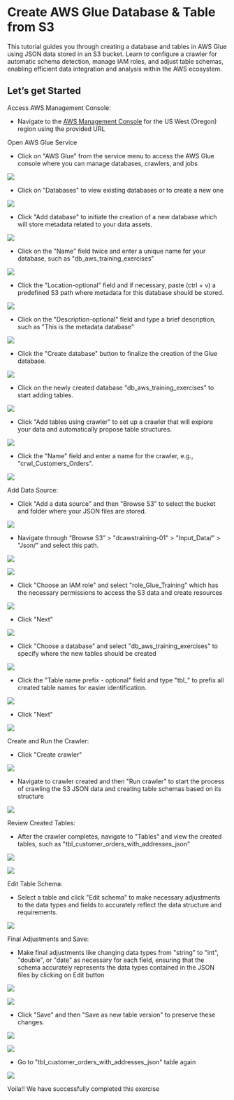 # Create AWS Glue Database & Table from S3

This tutorial guides you through creating a database and tables in AWS Glue using JSON data stored in an S3 bucket. Learn to configure a crawler for automatic schema detection, manage IAM roles, and adjust table schemas, enabling efficient data integration and analysis within the AWS ecosystem.

## Let’s get Started

Access AWS Management Console:

-   Navigate to the [AWS Management Console](https://us-west-2.console.aws.amazon.com/console/home?region=us-west-2) for the US West (Oregon) region using the provided URL


Open AWS Glue Service

-   Click on "AWS Glue" from the service menu to access the AWS Glue console where you can manage databases, crawlers, and jobs


![](https://lh7-us.googleusercontent.com/docsz/AD_4nXeMtp8OVmkfl0lJ-8UsaEn4-hDfteq6KnfT4xmJheGCypDTBMCWgt-L2vFS5NwnZrRns-PmX91jYko420oYqXNIEQDzUWSd7IwHS8Udy6wCEUGr55xiXSnuxW96okGY9VohAR3omRFbFbTAnvM5VfGbUCje?key=7zJz-pKWlxiC47hfwUyH4Q)



-   Click on "Databases" to view existing databases or to create a new one


![](https://lh7-us.googleusercontent.com/docsz/AD_4nXcGvFuntBLQfWS_6_Cjoid8sy0y5koXalV_qU-R7msdLzHLAd7vSPcsd3g99XqJgtE5jcIml-e1zzxZ78X_0S_ObkTmgNgnSnc-kfwDyZnzueKpYs_EZLyZv7aKZ5LVlZoE5lnCUMwFNzw7kb0p5-1b-js?key=7zJz-pKWlxiC47hfwUyH4Q)

-   Click "Add database" to initiate the creation of a new database which will store metadata related to your data assets.


![](https://lh7-us.googleusercontent.com/docsz/AD_4nXc9VbpKBhiETEHgUNGx-kv2QGnCoadprBROBBYxvUQRUixxXRU71nlyOS2-gR0O_ucgq_p0jU20YVFlSOzU1NRTRmaILd4-EEhisdD8TSv1AsgDsVDVlMrTO-ZtucXuSkYXjV6oaW0jJL8H3_Gc-k2KF2Q?key=7zJz-pKWlxiC47hfwUyH4Q)

-   Click on the "Name" field twice and enter a unique name for your database, such as "db_aws_training_exercises"


![](https://lh7-us.googleusercontent.com/docsz/AD_4nXeMofjs--jwNoCt9_WDgPcDkSNa54_RIi7UkVjtge5VkRSN2-O2z4f0v9dEi7leaWwS4YHY9Y9khv8ve20DKAjgfMr4OChzmdLpEDHehiqtcfo45QFepjUjwO04GUBUwzXSTk01sBNlbrLdfiU-zmtK27ay?key=7zJz-pKWlxiC47hfwUyH4Q)



-   Click the "Location-optional" field and if necessary, paste (ctrl + v) a predefined S3 path where metadata for this database should be stored.


![](https://lh7-us.googleusercontent.com/docsz/AD_4nXe_Adpjr7pxIHAiIKpbov-hvMp-yVdaM1kDlJA7l3zcjM2emqKOn1nWfBjumisoqYLlDRnjRy35iAtftGelYHVB3akZhMphVKB8Ft6Km6GPpin6xRZESIg4ivLEqMy-ca9uKheI2DnaZ9tXq2Kx8J5Ji4kV?key=7zJz-pKWlxiC47hfwUyH4Q)




-   Click on the "Description-optional" field and type a brief description, such as "This is the metadata database"


![](https://lh7-us.googleusercontent.com/docsz/AD_4nXfc9mn3Js_cOcsi8K_CYZg7gVxF_r39dghjhGnE4BHZZz5QAnuLJ2jZJ4FYR3bImvw4AYTNiHs20wrtJzYZgYh_-o8Xyj6r1RiIFSTIMvuNEfXzA2pNknuyRgF0hHJrh-WqkQLYM_KYwmSw-khuwO_beC0P?key=7zJz-pKWlxiC47hfwUyH4Q)

-   Click the "Create database" button to finalize the creation of the Glue database.


![](https://lh7-us.googleusercontent.com/docsz/AD_4nXcHJGKDygvYie9ZUD86tjnzxNAEJHtOedbxRbvwBX1VaO2CbEPPL-2waKR_j0Fcp47xem13Ce7KOqx1RjzVbQP4JBsk_R4F7zCCY9J9GIq3aEcbJzfaRhZsD9qt3dpS3SBC1M6G_AYGb_ryG4NgeyK6MRxZ?key=7zJz-pKWlxiC47hfwUyH4Q)




-   Click on the newly created database "db_aws_training_exercises" to start adding tables.


![](https://lh7-us.googleusercontent.com/docsz/AD_4nXcVTKme_18INP3Ag9JsW_LhzOON-91g0Ep8xqH2v8QB4bj_iaGelZHR3QnuMYdnA9ZLMJNTLho89-gAB5cGo_p9jKuCx3rDTgGI8PcWDI4TXI_sZ8miDLmgDQzxiPpzXAmyrOWPa4jSKyYtjjk0x-Wk_Dw?key=7zJz-pKWlxiC47hfwUyH4Q)



-   Click "Add tables using crawler" to set up a crawler that will explore your data and automatically propose table structures.


![](https://lh7-us.googleusercontent.com/docsz/AD_4nXfhz7otmzbfP_ViO4gxmiFSjhiICylcJ7rDU9waDMosng9p3PYmBteTfuzDDysjKlpORS2MVny7NEh5mjZT_8m24usMujYtygGk6pSE9pycv7ApmPytCjlo10DStT638McLHE-JkVEPm50xBxyEp7XvWPr9?key=7zJz-pKWlxiC47hfwUyH4Q)




-   Click the "Name" field and enter a name for the crawler, e.g., "crwl_Customers_Orders".


![](https://lh7-us.googleusercontent.com/docsz/AD_4nXeZE-kqdWscTSigJMzoB7DHaaxVM7GSEpNWCDRzjTNt_MtYgdzT8cMoGasoPCyelpklHk4SFxo3TtIPOMj5Ww502gWGBNEcoTdlQqAVgn79dTsTAffLl8ho50QCzjzsP8a5CyHleMjkvilkwuJezNfXtw4?key=7zJz-pKWlxiC47hfwUyH4Q)

Add Data Source:

-   Click "Add a data source" and then "Browse S3" to select the bucket and folder where your JSON files are stored.


![](https://lh7-us.googleusercontent.com/docsz/AD_4nXfKOoCD-QXx2vNW9Qv1Ihn5f1nzgOiOXP5zUAdm5rt4FexjPPY6k9WssT9roTe2He05fArYDPkYUC66kqahUX6hO7O5yUs3ZyjcQZma-L4eqMQkjl72jbEgeaBZGHtS1F3VwUypK1UM8fIuzfu8mfolPvqc?key=7zJz-pKWlxiC47hfwUyH4Q)

-   Navigate through “Browse S3” > "dcawstraining-01" > "Input_Data/" > "Json/" and select this path.


![](https://lh7-us.googleusercontent.com/docsz/AD_4nXdRCe4ih4i51JFAAZMTJ7S4YKXsHUaJ2MfFCBv-DFtPGYBcNgf_KGWpDAiEAl30TvsbaNc6hy5bV_8A1qD6eC03qJ0OPEvrc0kCIARascqzR3Lv66T3TJsK07J75MczlgA8JrfdYMkBWU8Tr4w6jvWHPDI?key=7zJz-pKWlxiC47hfwUyH4Q)



![](https://lh7-us.googleusercontent.com/docsz/AD_4nXdnoQB0Ryfk-aty2rGLlZ9b2DmwRr6wIIMp5_qQaB4_jkvPydJ7dZ_1AeGTBv5HTLwDX_nNu3zbIq3ppW6O3nxL-N_E8SxO3yvv81hV8WWbf9qvIfjlNzQ3jMSeJBodpSfieHJENrL0tjZQJ0Jtrq5RyRw?key=7zJz-pKWlxiC47hfwUyH4Q)

-   Click "Choose an IAM role" and select "role_Glue_Training" which has the necessary permissions to access the S3 data and create resources


![](https://lh7-us.googleusercontent.com/docsz/AD_4nXdtbFIPm3BWQSQBwrnetSHSWstp7xE7JzjwVqJ7i3EZ0NfK-rcO1_TEuPlzuGpyyy7tvOTTO-MYbhjU2IO2Qf8K1dFUFxhT5tTGsLSLh8WASQoYv14SV41J_U1eZeeaAdI72aVcY9qpKoQzpI8e_AWJSbg?key=7zJz-pKWlxiC47hfwUyH4Q)

-   Click "Next"


![](https://lh7-us.googleusercontent.com/docsz/AD_4nXd91xiJfFBT0PH-R7AL3OFiVejJV78WtBG2pFvmV0hU62ULGlpLOTXAFFA5um_MLl4TYU3dLG2WFEKlYIqasLrgyHNF1OGHStMpRgoSflkO_mfXa9an_f8vLRoy8Jq-1kSGQbqwgZTm6OkHk_FGgq-LMqw?key=7zJz-pKWlxiC47hfwUyH4Q)



-   Click "Choose a database" and select "db_aws_training_exercises" to specify where the new tables should be created


![](https://lh7-us.googleusercontent.com/docsz/AD_4nXeD78J9LRs_U63Kvg0pT8sEauR2TOtcC-OYVDFYET1WCoeAbbqzm833XXEpB8Vvn6y4avQtpJ7MQuviImI2wrgdKA3wpQfUR9K9QsY9UlFxsse_qieq2uiPUP2M9blq3m0fTUTpvS9HcOmUopXAFXRhOkw?key=7zJz-pKWlxiC47hfwUyH4Q)

-   Click the "Table name prefix - optional" field and type "tbl_" to prefix all created table names for easier identification.


![](https://lh7-us.googleusercontent.com/docsz/AD_4nXetVkWUYKyIbpY6fj9e9LfdHLVmUKKfFvwnVlMiOUvoJo15WHi-6pleSGWnWIL-2yBk5GbsczE5E3cAoOu3neuE6nfqV_NmL_jwx1Jc5EB6nfsi0MCTp9euOMDlIISaJ7MOizt-ng_saERh3gdq86klXKiw?key=7zJz-pKWlxiC47hfwUyH4Q)

-   Click "Next"


![](https://lh7-us.googleusercontent.com/docsz/AD_4nXciE8EVKeVrua_ga_EZ7dvSiS6gZNxXOnEn3uI11LTzv1W51ND2WJEXeiqeyxwSJEYpLtKFxz6Qj5_6w78yLvr_Hd9zqefQCi1NkCz5creeBdHUbq0ysqBbrL-gt6ozYG9E2-g9aWrxVL5sjApv3isc2CBh?key=7zJz-pKWlxiC47hfwUyH4Q)

Create and Run the Crawler:

-   Click "Create crawler"


![](https://lh7-us.googleusercontent.com/docsz/AD_4nXdE3KZw8w3vgCJJCBKCZ8-5UqsKIV5C47Gc2tp4e2k0c7XnmvpyBVXlEMEbSVXYQ3umKVyASsjj2GNZ_Woqffy2syM_oWXacEpSNv-6ysL2DzWXFj8_UE3oTIeUCH1PLRw6Qv7c3knm-Ooj5mI7gc-ym2QL?key=7zJz-pKWlxiC47hfwUyH4Q)

-   Navigate to crawler created and then "Run crawler" to start the process of crawling the S3 JSON data and creating table schemas based on its structure


![](https://lh7-us.googleusercontent.com/docsz/AD_4nXfrVIL79likORtW-5Y9rJ0-ebeJKTc873oZuHmiMMiLe8Tfh97Lnd3PHbQ4ySHmukiaLSsJiV6MLV4ybFxtuDoPTcfqShaJfJdD_pKsM9GXwceGR6uJpvRMzr22RSuV7ddZvPBsZeaFt7OENF2wiie_oTM?key=7zJz-pKWlxiC47hfwUyH4Q)

Review Created Tables:

-   After the crawler completes, navigate to "Tables" and view the created tables, such as "tbl_customer_orders_with_addresses_json"


![](https://lh7-us.googleusercontent.com/docsz/AD_4nXdGAaQKp7Y0YxuzhkvU9bnoXpL07qKiM8DoTrQN91BGtCg6gcJowHpcH-MzW6xnvaJSsD_yRQmGZLYO2dwgCchYzv1MXN-4cDWo6xSPITtDW1FkoxTRX-Ya1ZQFu05RlIJbrpPoV3GZQn6NxPxrxKxn8CX6?key=7zJz-pKWlxiC47hfwUyH4Q)

![](https://lh7-us.googleusercontent.com/docsz/AD_4nXfzyqibgNld9Bd0iMmur673PwUzqXSOYvQYZYiZFT9NOtk45Av29PKUhM1fpwsga9Vs064WLEKbtJ9GXK9tA-iNNi_f44xyA-PNLtQhFQShGWkxFhRfjkqIHj80jLLJNZ7B-zYY5D2fKm-oa0ubdfNNH-5-?key=7zJz-pKWlxiC47hfwUyH4Q)

Edit Table Schema:

-   Select a table and click "Edit schema" to make necessary adjustments to the data types and fields to accurately reflect the data structure and requirements.


![](https://lh7-us.googleusercontent.com/docsz/AD_4nXdD-n0ZQC7lqKi6smO_6MOAMXYgSPVlh5cj_87QN1eNh3du-ePAzZPAhkpB5N8Qr1RknIYuWP2O3TRoGqi6qINck1iQxckyLMArvUORd7PlJRSrw_CM7DnkbE9wxBknQ4tWOHoOUpHxmyKtBwZpbjVyskG-?key=7zJz-pKWlxiC47hfwUyH4Q)

Final Adjustments and Save:

-   Make final adjustments like changing data types from "string" to "int", "double", or "date" as necessary for each field, ensuring that the schema accurately represents the data types contained in the JSON files by clicking on Edit button


![](https://lh7-us.googleusercontent.com/docsz/AD_4nXcMKo1CRheHcPCO0gmRyvgbaldldgTFfM2xSCGdKrT5Mgnsz1c47kFRpsKbnA1PPiy19D375Zvzhwfj1wq0Z5hF7ucqezXXO_R_tu5cNNvyoPpbw17U3MnRxVqNk0oh39o46pzFy55l9rFTjg_OYv5uIyzG?key=7zJz-pKWlxiC47hfwUyH4Q)

![](https://lh7-us.googleusercontent.com/docsz/AD_4nXdt_XYdpx6APY232gZNwOZuB4PsPJqH7ChbXFzqGj7_TAaANS55pEA6j9WQBRllVwA4jrcLZe5F7j5hQKbLMmzDBb2cRbYp-hNgKAAH3XodmszUyztWKuEpM7MidjKwJ8bJf2EkmQxsI_Z7iNFK6lhC4nj2?key=7zJz-pKWlxiC47hfwUyH4Q)

-   Click "Save" and then "Save as new table version" to preserve these changes.


![](https://lh7-us.googleusercontent.com/docsz/AD_4nXeWBeySt2HS3Nf90jAm4hZQtDsL3Ex1OlCoENGspiPo4mmhgyO7nPjbF_Xs70lbryF4dHU-GCN9U9OjJIXvmewswTCiy6gy9lgo6yT1EEKUoWkXFTC6XSYa34GhOY_bUc3K0VSgaTdauZ2qvUm0jqDnuljl?key=7zJz-pKWlxiC47hfwUyH4Q)

![](https://lh7-us.googleusercontent.com/docsz/AD_4nXcvQ5U1H0ZRrrgwMcmvZcdx4yz0BCU_UMWBDWtgt4xeeo1DdmgOStS8awD-eAwVYwfityKmYJSLqfSRNNNHZcD5XUcYjyw6MZhoCJcvA_89DmMfUkRIkCF8yvaFhkQROd6Pu2KFfmhCvgkU_eXLJ_nYSDn2?key=7zJz-pKWlxiC47hfwUyH4Q)

-   Go to "tbl_customer_orders_with_addresses_json" table again


![](https://lh7-us.googleusercontent.com/docsz/AD_4nXeKUkPDbyTqVtVpibfO7lCKf4oklEBKiuYcZJJhl4P0JQHZP4y5XBPgiDgI7OyDMQ05TDJfHYiLo7jMxoS8b8bpsa57_t-_G25Xi8w8y6xFkpTHjyK7Gj7bTZyU-1xNu5roTWeoyIO6AteGv_8Zn1GPfLc8?key=7zJz-pKWlxiC47hfwUyH4Q)



Voila!! We have successfully completed this exercise
